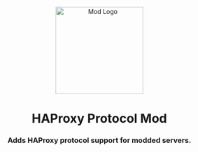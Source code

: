 <div id="mod-logo" align="center">
    <br />
    <img src="https://urubu.host/img/favicon.ico" alt="Mod Logo" width="200"/>
    <h1>HAProxy Protocol Mod</h1>
    <h3>Adds HAProxy protocol support for modded servers.</h3>
</div>